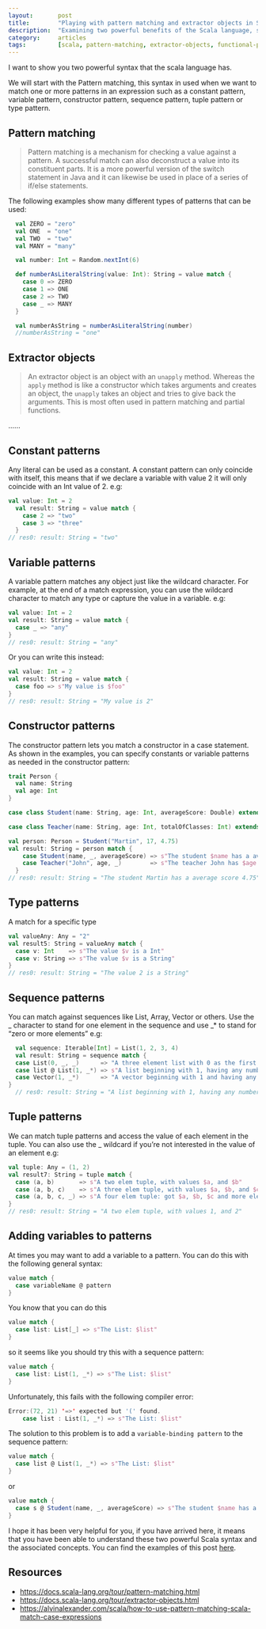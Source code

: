 ```yaml
---
layout:       post
title:        "Playing with pattern matching and extractor objects in Scala"
description:  "Examining two powerful benefits of the Scala language, such as pattern matching and the extractor objects."
category:     articles
tags:         [scala, pattern-matching, extractor-objects, functional-programing]
---
```


[//]: <> (trans-es -> description:Examinando dos poderosas bondades del lenguaje Scala como son pattern matching y de el extractor object.)

I want to show you two powerful syntax that the scala language has.

[//]: <> (trans-es -> Quiero mostrarle dos poderosas sintaxis que posee el lenguaje escala.)
 
We will start with the Pattern matching, this syntax in used when we want to match one or more patterns in an expression such as a constant pattern, variable pattern, constructor pattern, sequence pattern, tuple pattern or type pattern.

[//]: <> (trans-es -> Comenzaremos con el Pattern matching, esta sintaxis en usada cuando queremos hacer coincidir uno o más patrones en una expresión como pueden ser un patrón constante, patrón variable, patrón constructor, patrón de secuencia, patrón de tupla o patrón de tipo.)

## Pattern matching
>Pattern matching is a mechanism for checking a value against a pattern. A successful match can also deconstruct a value into its constituent parts. It is a more powerful version of the switch statement in Java and it can likewise be used in place of a series of if/else statements.

The following examples show many different types of patterns that can be used:

[//]: <> (trans-es -> El siguiente ejemplos muestra muchos tipos diferentes de patrones que se pueden usar:)

```scala
  val ZERO = "zero"
  val ONE  = "one"
  val TWO  = "two"
  val MANY = "many"

  val number: Int = Random.nextInt(6)

  def numberAsLiteralString(value: Int): String = value match {
    case 0 => ZERO
    case 1 => ONE
    case 2 => TWO
    case _ => MANY
  }

  val numberAsString = numberAsLiteralString(number)
  //numberAsString = "one"
```

## Extractor objects
> An extractor object is an object with an `unapply` method. Whereas the `apply` method is like a constructor which takes arguments and creates an object, the `unapply` takes an object and tries to give back the arguments. This is most often used in pattern matching and partial functions.

......

## Constant patterns

Any literal can be used as a constant. A constant pattern can only coincide with itself, this means that if we declare a variable with value 2 it will only coincide with an Int value of 2. e.g:

[//]: <> (trans-es -> Cualquier literal puede ser usado como una constante. Un patrón constante solo puede coincidir con si mismo, esto significa que si declaramos una variable con valor 2 solo coincidirá con un valor Int de 2. e.g:)

```scala
val value: Int = 2
  val result: String = value match {
    case 2 => "two"
    case 3 => "three"
  }
// res0: result: String = "two"
```

## Variable patterns

A variable pattern matches any object just like the wildcard character. For example, at the end of a match expression, you can use the wildcard character to match any type or capture the value in a variable. e.g:

[//]: <> (trans-es -> Un patrón variable coincide con cualquier objeto al igual que el carácter comodín. Por ejemplo, al final de una expresión de coincidencia, puede usar el carácter comodín para coincidir con cualquier tipo o capturar el valor en una variable. e.g:)

```scala
val value: Int = 2
val result: String = value match {
  case _ => "any"
}
// res0: result: String = "any"
```
Or you can write this instead:

```scala
val value: Int = 2
val result: String = value match {
  case foo => s"My value is $foo"
}
// res0: result: String = "My value is 2"
```

## Constructor patterns

The constructor pattern lets you match a constructor in a case statement. As shown in the examples, you can specify constants or variable patterns as needed in the constructor pattern:

[//]: <> (trans-es -> El patrón del constructor le permite hacer coincidir un constructor en una declaración de caso. Como se muestra en los ejemplos, puede especificar constantes o patrones variables según sea necesario en el patrón del constructor:)

```scala
trait Person {
  val name: String
  val age: Int
}

case class Student(name: String, age: Int, averageScore: Double) extends Person

case class Teacher(name: String, age: Int, totalOfClasses: Int) extends Person

val person: Person = Student("Martin", 17, 4.75)
val result: String = person match {
    case Student(name, _, averageScore) => s"The student $name has a average score $averageScore"
    case Teacher("John", age, _)        => s"The teacher John has $age years old"
  }
// res0: result: String = "The student Martin has a average score 4.75"
```

## Type patterns

A match for a specific type

[//]: <> (trans-es -> Una coincidencia para un tipo específico)

```scala
val valueAny: Any = "2"
val result5: String = valueAny match {
  case v: Int    => s"The value $v is a Int"
  case v: String => s"The value $v is a String"
}
// res0: result: String = "The value 2 is a String"
```

## Sequence patterns
You can match against sequences like List, Array, Vector or others. Use the _ character to stand for one element in the sequence and use _* to stand for “zero or more elements” e.g:

[//]: <> (trans-es -> Puede hacer coincidir contra secuencias como Lista, Array, Vector u otros. Use el carácter _ para representar un elemento de la secuencia y use _ * para representar “cero o más elementos”, como se muestra en los ejemplos:)


```scala
  val sequence: Iterable[Int] = List(1, 2, 3, 4)
  val result: String = sequence match {
  case List(0, _, _)      => "A three element list with 0 as the first element"
  case list @ List(1, _*) => s"A list beginning with 1, having any number of elements: [$list]"
  case Vector(1, _*)      => "A vector beginning with 1 and having any number"
}
  // res0: result: String = "A list beginning with 1, having any number of elements [List(1, 2, 3, 4)]"
```

## Tuple patterns

We can match tuple patterns and access the value of each element in the tuple. You can also use the _ wildcard if you’re not interested in the value of an element e.g:

[//]: <> (trans-es -> Podemos hacer coincidir los patrones de tuplas y acceder al valor de cada elemento en la tupla. También puedes usar el comodín _ si no estás interesado en el valor de un elemento:)

```scala
val tuple: Any = (1, 2)
val result7: String = tuple match {
  case (a, b)       => s"A two elem tuple, with values $a, and $b"
  case (a, b, c)    => s"A three elem tuple, with values $a, $b, and $c"
  case (a, b, c, _) => s"A four elem tuple: got $a, $b, $c and more element"
}
// res0: result: String = "A two elem tuple, with values 1, and 2"
```

## Adding variables to patterns
At times you may want to add a variable to a pattern. You can do this with the following general syntax:


[//]: <> (trans-es -> A veces es posible que desee agregar una variable a un patrón. Puedes hacer esto con la siguiente sintaxis general:)

```scala
value match {
  case variableName @ pattern
}
```
You know that you can do this

```scala
value match {
  case list: List[_] => s"The List: $list"
}
```
so it seems like you should try this with a sequence pattern:

```scala
value match {
  case list: List(1, _*) => s"The List: $list"
}
```
Unfortunately, this fails with the following compiler error:

```scala
Error:(72, 21) '=>' expected but '(' found.
    case list : List(1, _*) => s"The List: $list"
```
The solution to this problem is to add a `variable-binding pattern` to the sequence pattern:

```scala
value match {
  case list @ List(1, _*) => s"The List: $list"
}
```
or

```scala
value match {
  case s @ Student(name, _, averageScore) => s"The student $name has a average score $averageScore: student = [$s]"
}
```

I hope it has been very helpful for you, if you have arrived here, it means that you have been able to understand these two powerful Scala syntax and the associated concepts. You can find the examples of this post [here](https://github.com/llfrometa89/blog_scala_examples/blob/master/src/main/scala/com/llfrometa/patern_matching/PlayingWithPatternMatching.scala).

[//]: <> (Espero que haya sido de gran ayuda para usted. Si ha llegado aquí, significa que ha podido entender estas dos poderosas sintaxis de Scala y los conceptos asociados. Puedes encontrar los ejemplos aquí.)

## Resources
- <a href="https://docs.scala-lang.org/tour/pattern-matching.html" target="_blank">https://docs.scala-lang.org/tour/pattern-matching.html</a>
- <a href="https://docs.scala-lang.org/tour/extractor-objects.html" target="_blank">https://docs.scala-lang.org/tour/extractor-objects.html</a>
- <a href="https://alvinalexander.com/scala/how-to-use-pattern-matching-scala-match-case-expressions" target="_blank">https://alvinalexander.com/scala/how-to-use-pattern-matching-scala-match-case-expressions</a>